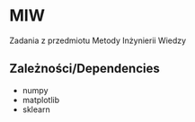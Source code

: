 # MIW
Zadania z przedmiotu Metody Inżynierii Wiedzy
## Zależności/Dependencies
- numpy
- matplotlib
- sklearn
